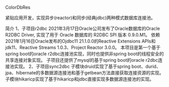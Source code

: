 ColorDbRes

紧贴应用开发，实现异步(reactor)和同步(经典jdbc)两种模式数据库连接池。

简介
1、子项目r2dbc
2021年3月17日Oracle公司发布了Oracle数据库的Oracle R2DBC Driver, 实现了用于 Oracle 数据库的 R2DBC SPI 版本 0.9.0.M1。
依赖2021年1月16日Oracle发布的Ojdbc11 21.1.0.0的Reactive Extensions APIs和jdk11、Reactive Streams 1.0.3、Project Reactor 3.0.0。
本项目是第一个基于spring boot的oracle r2dbc连接池实现，同时也提供非spring boot的线程安全的共享连接对象实现。
子项目还提供了mysql的基于spring boot的oracle r2dbc连接池实现。
2、子项目sync2dbc
子模块druid实现了基于spring boot、durid、jpa、hibernate的多数据源连接池和基于getbean方法直接获取连接资源的实现。
子模块hikaricp实现了基于hikaricp和jdbc直接实现多数据源连接池的实现。